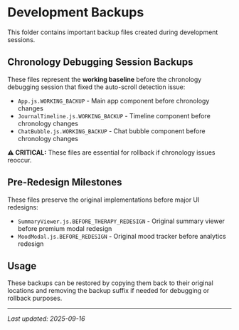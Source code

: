 # Development Backups

This folder contains important backup files created during development sessions.

## Chronology Debugging Session Backups
These files represent the **working baseline** before the chronology debugging session that fixed the auto-scroll detection issue:

- `App.js.WORKING_BACKUP` - Main app component before chronology changes
- `JournalTimeline.js.WORKING_BACKUP` - Timeline component before chronology changes  
- `ChatBubble.js.WORKING_BACKUP` - Chat bubble component before chronology changes

**⚠️ CRITICAL:** These files are essential for rollback if chronology issues reoccur.

## Pre-Redesign Milestones
These files preserve the original implementations before major UI redesigns:

- `SummaryViewer.js.BEFORE_THERAPY_REDESIGN` - Original summary viewer before premium modal redesign
- `MoodModal.js.BEFORE_REDESIGN` - Original mood tracker before analytics redesign

## Usage
These backups can be restored by copying them back to their original locations and removing the backup suffix if needed for debugging or rollback purposes.

---
*Last updated: 2025-09-16*